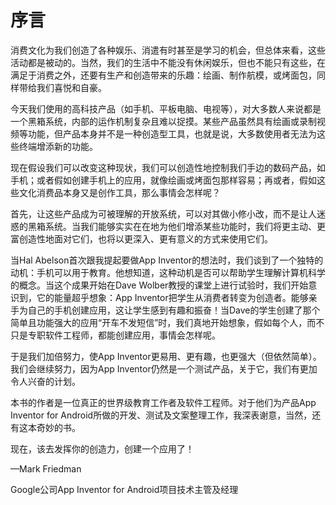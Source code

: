 # 序言

消费文化为我们创造了各种娱乐、消遣有时甚至是学习的机会，但总体来看，这些活动都是被动的。当然，我们的生活中不能没有休闲娱乐，但也不能只有这些，在满足于消费之外，还要有生产和创造带来的乐趣：绘画、制作航模，或烤面包，同样带给我们喜悦和自豪。

今天我们使用的高科技产品（如手机、平板电脑、电视等），对大多数人来说都是一个黑箱系统，内部的运作机制复杂且难以捉摸。某些产品虽然具有绘画或录制视频等功能，但产品本身并不是一种创造型工具，也就是说，大多数使用者无法为这些终端增添新的功能。

现在假设我们可以改变这种现状，我们可以创造性地控制我们手边的数码产品，如手机；或者假如创建手机上的应用，就像绘画或烤面包那样容易；再或者，假如这些文化消费品本身又是创作工具，那么事情会怎样呢？

首先，让这些产品成为可被理解的开放系统，可以对其做小修小改，而不是让人迷惑的黑箱系统。当我们能够实实在在地为他们增添某些功能时，我们将更主动、更富创造性地面对它们，也将以更深入、更有意义的方式来使用它们。

当Hal Abelson首次跟我提起要做App Inventor的想法时，我们谈到了一个独特的动机：手机可以用于教育。他想知道，这种动机是否可以帮助学生理解计算机科学的概念。当这个成果开始在Dave Wolber教授的课堂上进行试验时，我们开始意识到，它的能量超乎想象：App Inventor把学生从消费者转变为创造者。能够亲手为自己的手机创建应用，这让学生感到有趣和振奋！当Dave的学生创建了那个简单且功能强大的应用“开车不发短信”时，我们真地开始想象，假如每个人，而不只是专职软件工程师，都能创建应用，事情会怎样呢。

于是我们加倍努力，使App Inventor更易用、更有趣，也更强大（但依然简单）。我们会继续努力，因为App Inventor仍然是一个测试产品，关于它，我们有更加令人兴奋的计划。

本书的作者是一位真正的世界级教育工作者及软件工程师。对于他们为产品App Inventor for Android所做的开发、测试及文案整理工作，我深表谢意，当然，还有这本奇妙的书。

现在，该去发挥你的创造力，创建一个应用了！

—Mark Friedman

Google公司App Inventor for Android项目技术主管及经理 

